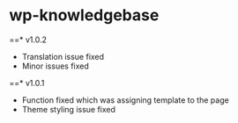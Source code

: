 wp-knowledgebase
================


==* v1.0.2
*   Translation issue fixed
*   Minor issues fixed

==* v1.0.1
*   Function fixed which was assigning template to the page
*   Theme styling issue fixed
